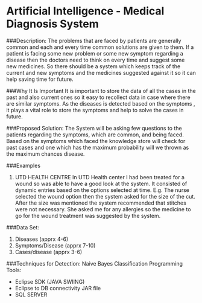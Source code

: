 # Artificial Intelligence - Medical Diagnosis System


###Description:
The problems that are faced by patients are generally common and each and every time common solutions are given to them. If a patient is facing some new problem or some new symptom regarding a disease then the doctors need to think on every time and suggest some new medicines. So there should be a system which keeps track of the current and new symptoms and the medicines suggested against it so it can help saving time for future.

###Why It Is Important
It is important to store the data of all the cases in the past and also current ones so it easy to recollect data in case where there are similar symptoms. As the diseases is detected based on the symptoms , it plays a vital role to store the symptoms and help to solve the cases in future.

###Proposed Solution:
The System will be asking few questions to the patients regarding the symptoms, which are common, and being faced. Based on the symptoms which faced the knowledge store will check for past cases and one which has the maximum probability will we thrown as the maximum chances disease.

###Examples
1) UTD HEALTH CENTRE
In UTD Health center I had been treated for a wound so was able to have a good look at the system. It consisted of dynamic entries based on the options selected at time. E.g. The nurse selected the wound option then the system asked for the size of the cut. After the size was mentioned the system recommended that stitches were not necessary. She asked me for any allergies so the medicine to go for the wound treatment was suggested by the system.


###Data Set:
1. Diseases (apprx 4-6)
2. Symptoms/Disease (apprx 7-10)
3. Cases/disease (apprx 3-6)

###Techniques for Detection:
Naive Bayes Classification
Programming Tools:
* Eclipse SDK (JAVA SWIING)
* Eclipse to DB connectivity JAR file
* SQL SERVER
